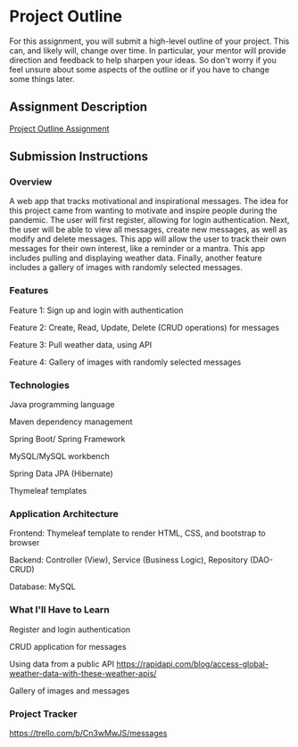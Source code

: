# Project Outline
For this assignment, you will submit a high-level outline of your project. This can, and likely will, change over time. In particular, your mentor will provide direction and feedback to help sharpen your ideas. So don't worry if you feel unsure about some aspects of the outline or if you have to change some things later.

## Assignment Description
[Project Outline Assignment](https://education.launchcode.org/liftoff/modules/assignments/project-outline)

## Submission Instructions

### Overview
A web app that tracks motivational and inspirational messages.  The idea for this project came from wanting to motivate and inspire people during the pandemic. The user will first register, allowing for login authentication. Next, the user will be able to view all messages, create new messages, as well as modify and delete messages.   This app will allow the user to track their own messages for their own interest, like a reminder or a mantra.  This app includes pulling and displaying weather data. Finally, another feature includes a gallery of images with randomly selected messages.  

### Features
Feature 1: Sign up and login with authentication

Feature 2: Create, Read, Update, Delete (CRUD operations) for messages

Feature 3: Pull weather data, using API

Feature 4: Gallery of images with randomly selected messages

### Technologies
Java programming language

Maven dependency management

Spring Boot/ Spring Framework

MySQL/MySQL workbench

Spring Data JPA (Hibernate)

Thymeleaf templates

### Application Architecture

Frontend: Thymeleaf template to render HTML, CSS, and bootstrap to browser

Backend:  Controller (View), Service (Business Logic), Repository (DAO-CRUD)

Database: MySQL

### What I'll Have to Learn

Register and login authentication

CRUD application for messages

Using data from a public API   https://rapidapi.com/blog/access-global-weather-data-with-these-weather-apis/

Gallery of images and messages

### Project Tracker

https://trello.com/b/Cn3wMwJS/messages
